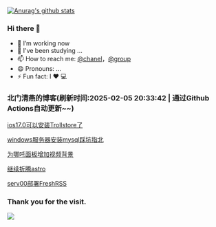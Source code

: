 [![Anurag's github stats](https://github-readme-stats.vercel.app/api?username=bmqy)](https://github.com/anuraghazra/github-readme-stats)
### Hi there 👋
- 🔭 I’m working now
- 🌱 I've been studying ...
- 📫 How to reach me: [@chanel](https://t.me/tcbmqy)，[@group](https://t.me/tgbmqy)
- 😄 Pronouns: ...
- ⚡ Fun fact:  I ❤️ 💻

<!--START_SECTION:bmqy-->

### 北门清燕的博客(刷新时间:2025-02-05 20:33:42 | 通过Github Actions自动更新~~)

[ios17.0可以安装Trollstore了](https://bmqy.net/2674.html)

[windows服务器安装mysql踩坑指北](https://bmqy.net/2672.html)

[为哪吒面板增加视频背景](https://bmqy.net/2671.html)

[继续折腾astro](https://bmqy.net/2670.html)

[serv00部署FreshRSS](https://bmqy.net/2667.html)

<!--END_SECTION:bmqy-->

### Thank you for the visit.
![](http://profile-counter.glitch.me/bmqy/count.svg)
